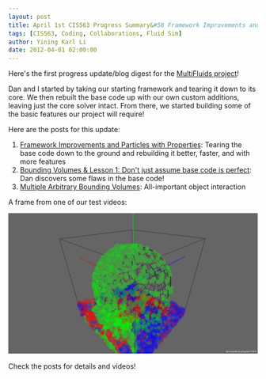 ```yaml
---
layout: post
title: April 1st CIS563 Progress Summary&#58 Framework Improvements and Bounding Volumes
tags: [CIS563, Coding, Collaborations, Fluid Sim]
author: Yining Karl Li
date: 2012-04-01 02:00:00
---
```


Here's the first progress update/blog digest for the [MultiFluids project](http://chocolatefudgesyrup.blogspot.com/)!

Dan and I started by taking our starting framework and tearing it down to its core. We then rebuilt the base code up with our own custom additions, leaving just the core solver intact. From there, we started building some of the basic features our project will require!

Here are the posts for this update:

1. [Framework Improvements and Particles with Properties](http://chocolatefudgesyrup.blogspot.com/2012/03/framework-improvements-and-particles.html): Tearing the base code down to the ground and rebuilding it better, faster, and with more features
2. [Bounding Volumes & Lesson 1: Don't just assume base code is perfect](http://chocolatefudgesyrup.blogspot.com/2012/03/bounding-volumes-lesson-1-dont-just.html): Dan discovers some flaws in the base code!
3. [Multiple Arbitrary Bounding Volumes](http://chocolatefudgesyrup.blogspot.com/2012/04/multiple-arbitrary-bounding-volumes.html): All-important object interaction

A frame from one of our test videos:

[![](/content/images/2012/Apr/sphereinbox.png)](/content/images/2012/Apr/sphereinbox.png)

Check the posts for details and videos!
